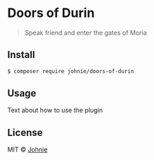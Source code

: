 # Doors of Durin

> Speak friend and enter the gates of Moria

## Install

```sh
$ composer require johnie/doors-of-durin
```

## Usage

Text about how to use the plugin

## License

MIT © [Johnie](http://johnie.se)
